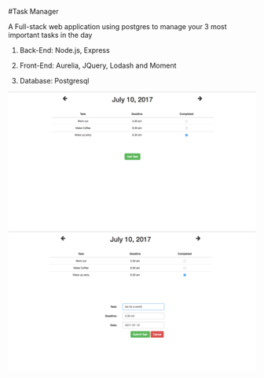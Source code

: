 
#Task Manager 

A Full-stack web application using postgres to manage your 3 most important tasks in the day

1. Back-End: Node.js, Express

2. Front-End: Aurelia, JQuery, Lodash and Moment

3. Database: Postgresql

![](screenshots/1.png "List daily tasks")
![](screenshots/2.png "Add new tasks")


